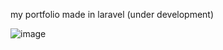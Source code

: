 my portfolio made in laravel (under development)

![image](https://user-images.githubusercontent.com/80018897/171752428-794458ea-3fce-4670-9f0e-bb821df46df3.png)




